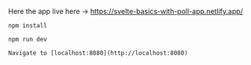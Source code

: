 Here the app live here -> https://svelte-basics-with-poll-app.netlify.app/

```
npm install
```
```
npm run dev
```
```
Navigate to [localhost:8080](http://localhost:8080)
```

